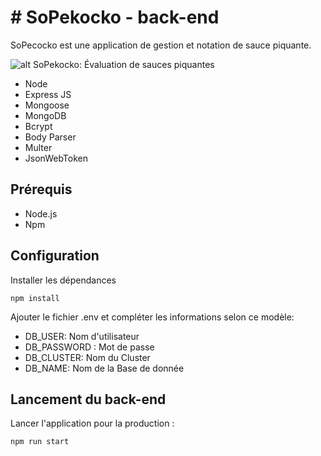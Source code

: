 # # SoPekocko - back-end

SoPecocko est une application de gestion et notation de sauce piquante.

![alt SoPekocko: Évaluation de sauces piquantes](https://user.oc-static.com/upload/2019/09/02/15674356878125_image2.png)

- Node
- Express JS
- Mongoose
- MongoDB
- Bcrypt
- Body Parser
- Multer
- JsonWebToken


## Prérequis

- Node.js 
- Npm

## Configuration

Installer les dépendances

```
npm install
```

Ajouter le fichier .env et compléter les informations selon ce modèle:
- DB_USER: Nom d'utilisateur
- DB_PASSWORD : Mot de passe
- DB_CLUSTER: Nom du Cluster
- DB_NAME: Nom de la Base de donnée


## Lancement du back-end

Lancer l'application pour la production :

```
npm run start
```
